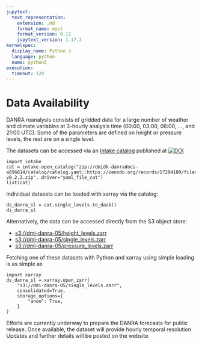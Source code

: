 ```yaml
---
jupytext:
  text_representation:
    extension: .md
    format_name: myst
    format_version: 0.12
    jupytext_version: 1.17.3
kernelspec:
  display_name: Python 3
  language: python
  name: python3
execution:
  timeout: 120
---
```


# Data Availability
DANRA reanalysis consists of gridded data for a large number of weather and climate variables at 3-hourly analysis time (00:00, 03:00, 06:00, ..., and 21:00 UTC). Some of the parameters are defined on height or pressure levels, the rest are on a single level.

The datasets can be accessed via an [Intake catalog](https://intake.readthedocs.io/en/latest/catalog.html) published at [![DOI](https://zenodo.org/badge/DOI/10.5281/zenodo.17294180.svg)](https://doi.org/10.5281/zenodo.17294180)

```{code-cell} ipython3
import intake
cat = intake.open_catalog("zip://dmidk-danradocs-a856614/catalog/catalog.yaml::https://zenodo.org/records/17294180/files/dmidk/danradocs-v0.2.2.zip", driver="yaml_file_cat")
list(cat)
```

Individual datasets can be loaded with xarray via the catalog:

```{code-cell} ipython3
ds_danra_sl = cat.single_levels.to_dask()
ds_danra_sl
```

Alternatively, the data can be accessed directly from the S3 object store:

- [s3://dmi-danra-05/height_levels.zarr](https://registry.opendata.aws/dmi-danra-05/)
- [s3://dmi-danra-05/single_levels.zarr](https://registry.opendata.aws/dmi-danra-05/)
- [s3://dmi-danra-05/pressure_levels.zarr](https://registry.opendata.aws/dmi-danra-05/)

Fetching one of these datasets with Python and xarray using simple loading is as simple as
```
import xarray
ds_danra_sl = xarray.open_zarr(
    "s3://dmi-danra-05/single_levels.zarr",
    consolidated=True,
    storage_options={
        "anon": True,
    }
)
```

Efforts are currently underway to prepare the DANRA forecasts for public release. Once available, the dataset will provide hourly temporal resolution. Updates and further details will be posted on the website.
